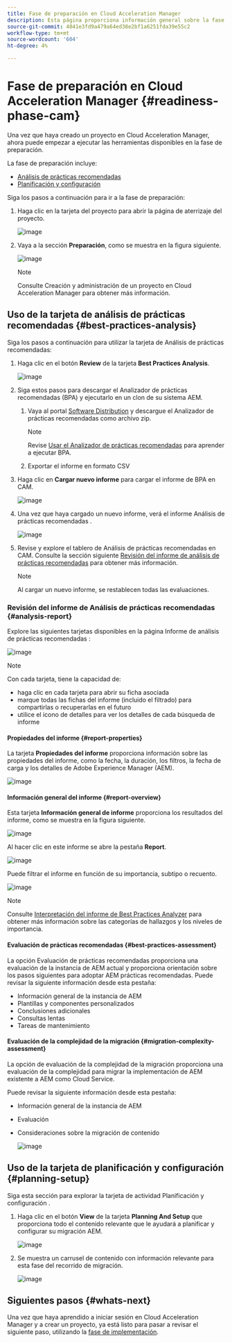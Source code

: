 ```yaml
---
title: Fase de preparación en Cloud Acceleration Manager
description: Esta página proporciona información general sobre la fase de preparación en Cloud Acceleration Manager.
source-git-commit: 4041e3fd9a479a64ed38e2bf1a6251fda39e55c2
workflow-type: tm+mt
source-wordcount: '604'
ht-degree: 4%

---
```



# Fase de preparación en Cloud Acceleration Manager {#readiness-phase-cam}

Una vez que haya creado un proyecto en Cloud Acceleration Manager, ahora puede empezar a ejecutar las herramientas disponibles en la fase de preparación.

La fase de preparación incluye:

* [Análisis de prácticas recomendadas](#best-practices-analysis)
* [Planificación y configuración](#planning-setup)

Siga los pasos a continuación para ir a la fase de preparación:

1. Haga clic en la tarjeta del proyecto para abrir la página de aterrizaje del proyecto.

   ![image](/help/move-to-cloud-service/cloud-acceleration-manager/assets/cam-landing1.png)

1. Vaya a la sección **Preparación**, como se muestra en la figura siguiente.

   ![image](/help/move-to-cloud-service/cloud-acceleration-manager/assets/readiness-1.png)

   >[!NOTE]
   >Consulte Creación y administración de un proyecto en Cloud Acceleration Manager para obtener más información.

## Uso de la tarjeta de análisis de prácticas recomendadas {#best-practices-analysis}

Siga los pasos a continuación para utilizar la tarjeta de Análisis de prácticas recomendadas:

1. Haga clic en el botón **Review** de la tarjeta **Best Practices Analysis**.

   ![image](/help/move-to-cloud-service/cloud-acceleration-manager/assets/readiness-2.png)

1. Siga estos pasos para descargar el Analizador de prácticas recomendadas (BPA) y ejecutarlo en un clon de su sistema AEM.

   1. Vaya al portal [Software Distribution](https://experience.adobe.com/#/downloads/content/software-distribution/es-ES/aemcloud.html) y descargue el Analizador de prácticas recomendadas como archivo zip.

      >[!NOTE]
      >Revise [Usar el Analizador de prácticas recomendadas](https://experienceleague.adobe.com/docs/experience-manager-cloud-service/moving/cloud-migration/best-practices-analyzer/using-best-practices-analyzer.html?lang=en#imp-considerations) para aprender a ejecutar BPA.

   1. Exportar el informe en formato CSV

1. Haga clic en **Cargar nuevo informe** para cargar el informe de BPA en CAM.

   ![image](/help/move-to-cloud-service/cloud-acceleration-manager/assets/readiness-3.png)

1. Una vez que haya cargado un nuevo informe, verá el informe Análisis de prácticas recomendadas .

   ![image](/help/move-to-cloud-service/cloud-acceleration-manager/assets/cam-bpareport.png)

1. Revise y explore el tablero de Análisis de prácticas recomendadas en CAM. Consulte la sección siguiente [Revisión del informe de análisis de prácticas recomendadas](#analysis-report) para obtener más información.

   >[!NOTE]
   >Al cargar un nuevo informe, se restablecen todas las evaluaciones.

### Revisión del informe de Análisis de prácticas recomendadas {#analysis-report}

Explore las siguientes tarjetas disponibles en la página Informe de análisis de prácticas recomendadas :

![image](/help/move-to-cloud-service/cloud-acceleration-manager/assets/cam-bpareport.png)

>[!NOTE]
> Con cada tarjeta, tiene la capacidad de:
>* haga clic en cada tarjeta para abrir su ficha asociada
>* marque todas las fichas del informe (incluido el filtrado) para compartirlas o recuperarlas en el futuro
>* utilice el icono de detalles para ver los detalles de cada búsqueda de informe


#### Propiedades del informe {#report-properties}

La tarjeta **Propiedades del informe** proporciona información sobre las propiedades del informe, como la fecha, la duración, los filtros, la fecha de carga y los detalles de Adobe Experience Manager (AEM).

![image](/help/move-to-cloud-service/cloud-acceleration-manager/assets/report-properties.png)

#### Información general del informe {#report-overview}

Esta tarjeta **Información general de informe** proporciona los resultados del informe, como se muestra en la figura siguiente.

![image](/help/move-to-cloud-service/cloud-acceleration-manager/assets/report-overview.png)

Al hacer clic en este informe se abre la pestaña **Report**.

![image](/help/move-to-cloud-service/cloud-acceleration-manager/assets/report-overview2.png)

Puede filtrar el informe en función de su importancia, subtipo o recuento.

![image](/help/move-to-cloud-service/cloud-acceleration-manager/assets/report-overview3.png)

>[!NOTE]
>Consulte [Interpretación del informe de Best Practices Analyzer](https://experienceleague.adobe.com/docs/experience-manager-cloud-service/moving/cloud-migration/best-practices-analyzer/using-best-practices-analyzer.html?lang=en) para obtener más información sobre las categorías de hallazgos y los niveles de importancia.

#### Evaluación de prácticas recomendadas {#best-practices-assessment}

La opción Evaluación de prácticas recomendadas proporciona una evaluación de la instancia de AEM actual y proporciona orientación sobre los pasos siguientes para adoptar AEM prácticas recomendadas. Puede revisar la siguiente información desde esta pestaña:

* Información general de la instancia de AEM
* Plantillas y componentes personalizados
* Conclusiones adicionales
* Consultas lentas
* Tareas de mantenimiento

#### Evaluación de la complejidad de la migración {#migration-complexity-assessment}

La opción de evaluación de la complejidad de la migración proporciona una evaluación de la complejidad para migrar la implementación de AEM existente a AEM como Cloud Service.

Puede revisar la siguiente información desde esta pestaña:

* Información general de la instancia de AEM
* Evaluación
* Consideraciones sobre la migración de contenido

   ![image](/help/move-to-cloud-service/cloud-acceleration-manager/assets/migration-complexity-1.png)

## Uso de la tarjeta de planificación y configuración {#planning-setup}

Siga esta sección para explorar la tarjeta de actividad Planificación y configuración .

1. Haga clic en el botón **View** de la tarjeta **Planning And Setup** que proporciona todo el contenido relevante que le ayudará a planificar y configurar su migración AEM.

   ![image](/help/move-to-cloud-service/cloud-acceleration-manager/assets/readiness-view.png)

1. Se muestra un carrusel de contenido con información relevante para esta fase del recorrido de migración.

   ![image](/help/move-to-cloud-service/cloud-acceleration-manager/assets/readiness-5-planning.png)

## Siguientes pasos {#whats-next}

Una vez que haya aprendido a iniciar sesión en Cloud Acceleration Manager y a crear un proyecto, ya está listo para pasar a revisar el siguiente paso, utilizando la [fase de implementación](https://experienceleague.adobe.com/docs/experience-manager-cloud-service/moving/cloud-acceleration-manager/using-cam/cam-implementation-phase.html?lang=en).
